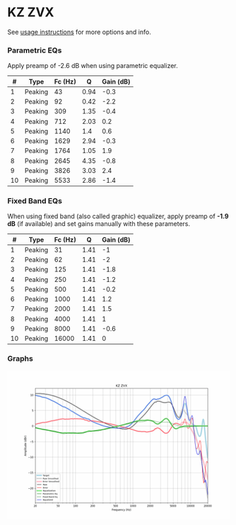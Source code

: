 # KZ ZVX
See [usage instructions](https://github.com/jaakkopasanen/AutoEq#usage) for more options and info.

### Parametric EQs
Apply preamp of -2.6 dB when using parametric equalizer.

|   # | Type    |   Fc (Hz) |    Q |   Gain (dB) |
|-----|---------|-----------|------|-------------|
|   1 | Peaking |        43 | 0.94 |        -0.3 |
|   2 | Peaking |        92 | 0.42 |        -2.2 |
|   3 | Peaking |       309 | 1.35 |        -0.4 |
|   4 | Peaking |       712 | 2.03 |         0.2 |
|   5 | Peaking |      1140 | 1.4  |         0.6 |
|   6 | Peaking |      1629 | 2.94 |        -0.3 |
|   7 | Peaking |      1764 | 1.05 |         1.9 |
|   8 | Peaking |      2645 | 4.35 |        -0.8 |
|   9 | Peaking |      3826 | 3.03 |         2.4 |
|  10 | Peaking |      5533 | 2.86 |        -1.4 |

### Fixed Band EQs
When using fixed band (also called graphic) equalizer, apply preamp of **-1.9 dB** (if available) and set gains manually with these parameters.

|   # | Type    |   Fc (Hz) |    Q |   Gain (dB) |
|-----|---------|-----------|------|-------------|
|   1 | Peaking |        31 | 1.41 |        -1   |
|   2 | Peaking |        62 | 1.41 |        -2   |
|   3 | Peaking |       125 | 1.41 |        -1.8 |
|   4 | Peaking |       250 | 1.41 |        -1.2 |
|   5 | Peaking |       500 | 1.41 |        -0.2 |
|   6 | Peaking |      1000 | 1.41 |         1.2 |
|   7 | Peaking |      2000 | 1.41 |         1.5 |
|   8 | Peaking |      4000 | 1.41 |         1   |
|   9 | Peaking |      8000 | 1.41 |        -0.6 |
|  10 | Peaking |     16000 | 1.41 |         0   |

### Graphs
![](./KZ%20ZVX.png)
